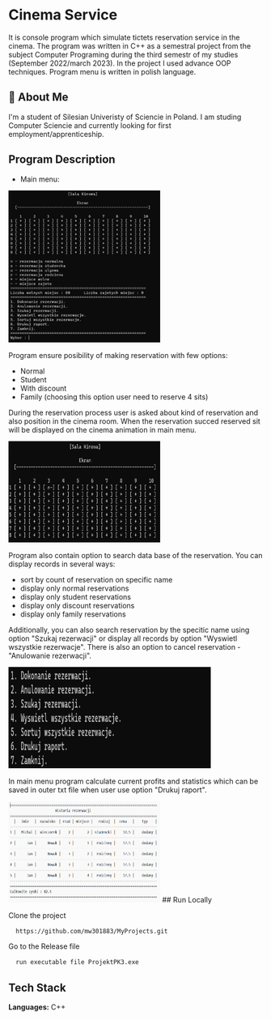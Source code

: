 
# Cinema Service

It is console program which simulate tictets reservation service in the cinema. The program was written in C++ as a semestral project from the subject Computer Programing during the third semestr of my studies (September 2022/march 2023). In the project I used advance OOP techniques. Program menu is written in polish language. 



## 🚀 About Me
I'm a student of Silesian Univeristy of Sciencie in Poland. I am studing Computer Sciencie and currently looking for first employment/apprenticeship. 


## Program Description

- Main menu:

<img src="Images/menu.png" width="300" height="300">

Program ensure posibility of making reservation with few  options:
- Normal
- Student
- With discount 
- Family (choosing this option user need to reserve 4 sits)

During the reservation process user is asked about kind of reservation and also position in the cinema room. When the reservation succed reserved sit will be displayed on the cinema animation in main menu.

<img src="Images/sala_kinowa.png" width="300" height="200">

Program also contain option to search data base of the reservation. You can display records in several ways:
- sort by count of reservation on specific name
- display only normal reservations 
- display only student reservations
- display only discount reservations
- display only family reservations

Additionally, you can also search reservation by the specitic name using option "Szukaj rezerwacji" or display all records by option "Wyswietl wszystkie rezerwacje". There is also an option to cancel reservation - "Anulowanie rezerwacji".

<img src="Images/opcje.png" width="400" height="200">

In main menu program calculate current profits and statistics which can be saved in outer txt file when user use option "Drukuj raport".

<img src="Images/raport.png" width="300" height="200">
## Run Locally

Clone the project

```bash
  https://github.com/mw301883/MyProjects.git
```

Go to the Release file

```bash
  run executable file ProjektPK3.exe
```


## Tech Stack

**Languages:** C++          
 


